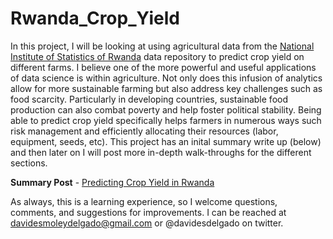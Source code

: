 # Rwanda_Crop_Yield


In this project, I will be looking at using agricultural data from the [National Institute of Statistics of Rwanda](https://microdata.statistics.gov.rw/index.php/catalog) data repository to predict crop yield on different farms.  I believe one of the more powerful and useful applications of data science is within agriculture.  Not only does this infusion of analytics allow for more sustainable farming but also address key challenges such as food scarcity.  Particularly in developing countries, sustainable food production can also combat poverty and help foster political stability.  Being able to predict crop yield specifically helps farmers in numerous ways such risk management and efficiently allocating their resources (labor, equipment, seeds, etc).   This project has an inital summary write up (below) and then later on I will post more in-depth walk-throughs for the different sections.


**Summary Post** - [Predicting Crop Yield in Rwanda](https://github.com/desdelgado/Rwanda_Crop_Yield/blob/master/Predicting%20Crop%20Yield%20in%20Rwanda.ipynb)


As always, this is a learning experience, so I welcome questions, comments, and suggestions for improvements. I can be reached at davidesmoleydelgado@gmail.com or @davidesdelgado on twitter.